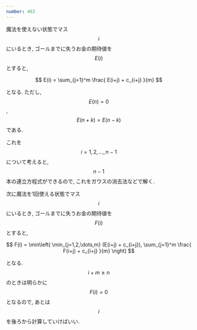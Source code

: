 ```yaml
---
number: 463
---
```

魔法を使えない状態でマス $$ i $$ にいるとき, ゴールまでに失うお金の期待値を $$ E(i) $$ とすると,

$$
E(i) = \sum_{j=1}^m \frac{ E(i+j) + c_{i+j} }{m}
$$

となる. ただし, $$ E(n) = 0 $$, $$ E(n+k) = E(n-k) $$ である.

これを $$ i = 1, 2, \dots, n-1 $$ について考えると, $$ n-1 $$ 本の連立方程式ができるので, これをガウスの消去法などで解く.

次に魔法を1回使える状態でマス $$ i $$ にいるとき, ゴールまでに失うお金の期待値を $$ F(i) $$ とすると,

$$
F(i) = \min\left( \min_{j=1,2,\dots,m} (E(i+j) + c_{i+j}), \sum_{j=1}^m \frac{ F(i+j) + c_{i+j} }{m} \right)
$$

となる. $$ i + m \geq n $$ のときは明らかに $$ F(i) = 0 $$ となるので, あとは $$ i $$ を後ろから計算していけばいい.

